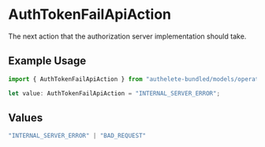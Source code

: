 # AuthTokenFailApiAction

The next action that the authorization server implementation should take.

## Example Usage

```typescript
import { AuthTokenFailApiAction } from "authelete-bundled/models/operations";

let value: AuthTokenFailApiAction = "INTERNAL_SERVER_ERROR";
```

## Values

```typescript
"INTERNAL_SERVER_ERROR" | "BAD_REQUEST"
```